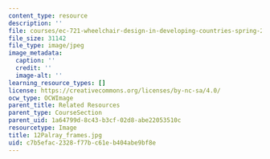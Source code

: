 ```yaml
---
content_type: resource
description: ''
file: courses/ec-721-wheelchair-design-in-developing-countries-spring-2009/c7b5efac2328f77bc61eb404abe9bf8e_12Palray_frames.jpg
file_size: 31142
file_type: image/jpeg
image_metadata:
  caption: ''
  credit: ''
  image-alt: ''
learning_resource_types: []
license: https://creativecommons.org/licenses/by-nc-sa/4.0/
ocw_type: OCWImage
parent_title: Related Resources
parent_type: CourseSection
parent_uid: 1a64799d-8c43-b3cf-02d8-abe22053510c
resourcetype: Image
title: 12Palray_frames.jpg
uid: c7b5efac-2328-f77b-c61e-b404abe9bf8e
---
```

